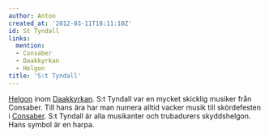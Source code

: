 ```yaml
---
author: Anton
created_at: '2012-03-11T18:11:10Z'
id: St Tyndall
links:
  mention:
  - Consaber
  - Daakkyrkan
  - Helgon
title: 'S:t Tyndall'
---
```


[Helgon] inom [Daakkyrkan]. S:t Tyndall var en mycket skicklig musiker från Consaber. Till hans ära
har man numera alltid vacker musik till skördefesten i [Consaber]. S:t Tyndall är alla musikanter
och trubadurers skyddshelgon. Hans symbol är en harpa.

  [Helgon]: Helgon
  [Daakkyrkan]: Daakkyrkan
  [Consaber]: Consaber
